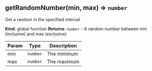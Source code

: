 <a name="getRandomNumber"></a>

## getRandomNumber(min, max) ⇒ <code>number</code>
Get a random in the specified interval

**Kind**: global function
**Returns**: <code>number</code> - A random number between min (inclusive) and max (exclusive)

| Param | Type | Description |
| --- | --- | --- |
| min | <code>number</code> | The minimum |
| max | <code>number</code> | The maximum |